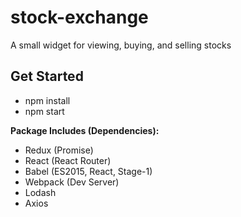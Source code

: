 
# stock-exchange
A small widget for viewing, buying, and selling stocks

## Get Started
* npm install
* npm start


**Package Includes (Dependencies):**
* Redux (Promise)
* React (React Router)
* Babel (ES2015, React, Stage-1)
* Webpack (Dev Server)
* Lodash
* Axios

